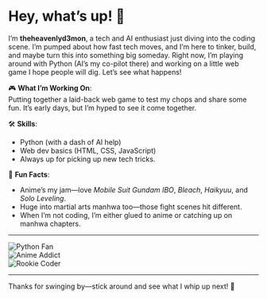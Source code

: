 # Hey, what’s up! 👋

I’m **theheavenlyd3mon**, a tech and AI enthusiast just diving into the coding scene. I’m pumped about how fast tech moves, and I’m here to tinker, build, and maybe turn this into something big someday. Right now, I’m playing around with Python (AI’s my co-pilot there) and working on a little web game I hope people will dig. Let’s see what happens!

🎮 **What I’m Working On**:  
Putting together a laid-back web game to test my chops and share some fun. It’s early days, but I’m hyped to see it come together.

🛠️ **Skills**:  
- Python (with a dash of AI help)  
- Web dev basics (HTML, CSS, JavaScript)  
- Always up for picking up new tech tricks.

🌟 **Fun Facts**:  
- Anime’s my jam—love *Mobile Suit Gundam IBO*, *Bleach*, *Haikyuu*, and *Solo Leveling*.  
- Huge into martial arts manhwa too—those fight scenes hit different.  
- When I’m not coding, I’m either glued to anime or catching up on manhwa chapters.

---

![Python Fan](https://img.shields.io/badge/Python-Fan-blue)  
![Anime Addict](https://img.shields.io/badge/Anime-Addict-red)  
![Rookie Coder](https://img.shields.io/badge/Vibe-Rookie%20Coder-green)

---

Thanks for swinging by—stick around and see what I whip up next! 🚀

